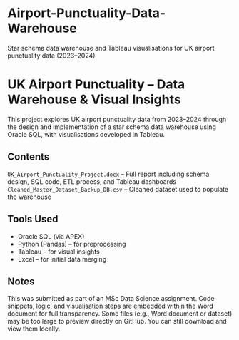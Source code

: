 # Airport-Punctuality-Data-Warehouse
Star schema data warehouse and Tableau visualisations for UK airport punctuality data (2023–2024)

# UK Airport Punctuality – Data Warehouse & Visual Insights

This project explores UK airport punctuality data from 2023–2024 through the design and implementation of a star schema data warehouse using Oracle SQL, with visualisations developed in Tableau.

## Contents

`UK_Airport_Punctuality_Project.docx` – Full report including schema design, SQL code, ETL process, and Tableau dashboards  
`Cleaned_Master_Dataset_Backup_DB.csv` – Cleaned dataset used to populate the warehouse 

## Tools Used

- Oracle SQL (via APEX)
- Python (Pandas) – for preprocessing
- Tableau – for visual insights
- Excel – for initial data merging

## Notes

This was submitted as part of an MSc Data Science assignment. Code snippets, logic, and visualisation steps are embedded within the Word document for full transparency. Some files (e.g., Word document or dataset) may be too large to preview directly on GitHub. You can still download and view them locally.


